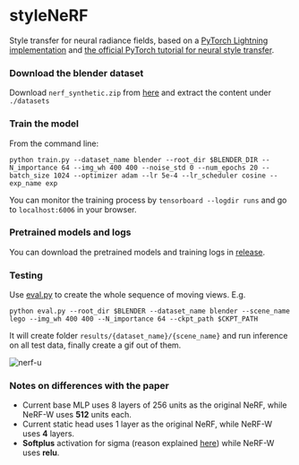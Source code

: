 # styleNeRF

Style transfer for neural radiance fields, based on a [PyTorch Lightning implementation](https://github.com/kwea123/nerf_pl) and [the official PyTorch tutorial for neural style transfer](https://pytorch.org/tutorials/advanced/neural_style_tutorial.html). 

### Download the blender dataset

Download `nerf_synthetic.zip` from [here](https://drive.google.com/drive/folders/128yBriW1IG_3NJ5Rp7APSTZsJqdJdfc1) and extract the content under `./datasets`

### Train the model

From the command line:

```
python train.py --dataset_name blender --root_dir $BLENDER_DIR --N_importance 64 --img_wh 400 400 --noise_std 0 --num_epochs 20 --batch_size 1024 --optimizer adam --lr 5e-4 --lr_scheduler cosine --exp_name exp
```

You can monitor the training process by `tensorboard --logdir runs` and go to `localhost:6006` in your browser.

### Pretrained models and logs
You can download the pretrained models and training logs in [release](https://github.com/kwea123/nerf_pl/releases).

### Testing

Use [eval.py](eval.py) to create the whole sequence of moving views.
E.g.
```
python eval.py --root_dir $BLENDER --dataset_name blender --scene_name lego --img_wh 400 400 --N_importance 64 --ckpt_path $CKPT_PATH
```

It will create folder `results/{dataset_name}/{scene_name}` and run inference on all test data, finally create a gif out of them.

![nerf-u](https://user-images.githubusercontent.com/11364490/105578186-a9933400-5dc1-11eb-8865-e276b581d8fd.gif)

### Notes on differences with the paper

*  Current base MLP uses 8 layers of 256 units as the original NeRF, while NeRF-W uses **512** units each.
*  Current static head uses 1 layer as the original NeRF, while NeRF-W uses **4** layers.
*  **Softplus** activation for sigma (reason explained [here](https://github.com/bmild/nerf/issues/29#issuecomment-765335765)) while NeRF-W uses **relu**.
